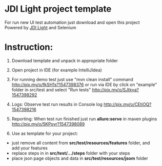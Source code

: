 # JDI Light project template
For run new UI test automation just download and open this project
Powered by [JDI Light](https://github.com/jdi-testing/jdi-light) and Selenium

# Instruction:
1. Download template and unpack in appropriate folder

2. Open project in IDE (for example IntelliJIdea)

3. For running demo test just use "mvn clean install" command
http://pix.my/o/fkSH1s?1547398376
or run via IDE by click on "example" folder in src/test and select "Run tests"
http://pix.my/o/SJtkya?1547398292

4. Logs: Observe test run results in Console log
http://pix.my/o/CEtiOQ?1547398216

5. Reporting: When test run finished just run **allure:serve** in maven plugins
http://pix.my/o/5KPsyr?1547398089

6. Use as template for your project: 
* just remove all content from **src/test/resources/features** folder, and add your features
* replace steps in  in **src/test/.../steps** folder with your steps
* place json page objects and data in **src/test/resources/jsom** folder
